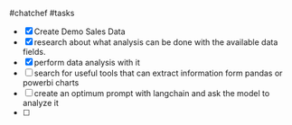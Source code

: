 #chatchef #tasks 


- [x] Create Demo Sales Data
- [x] research about what analysis can be done with the available data fields. 
- [x] perform data analysis with it
- [ ] search for useful tools that can extract information form pandas or powerbi charts
- [ ] create an optimum prompt with langchain and ask the model to analyze it
- [ ] 
